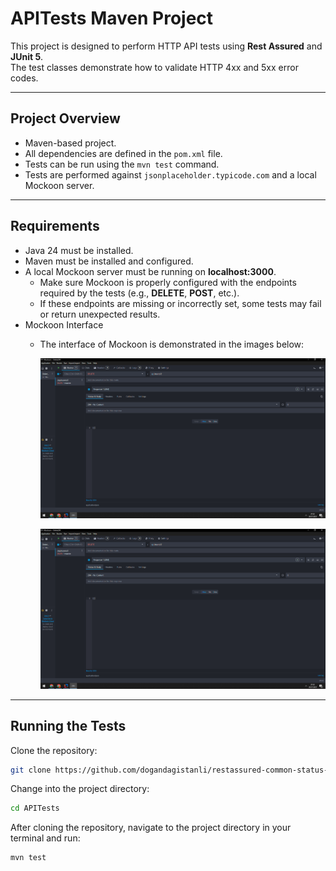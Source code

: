 # APITests Maven Project

This project is designed to perform HTTP API tests using **Rest Assured** and **JUnit 5**.  
The test classes demonstrate how to validate HTTP 4xx and 5xx error codes.

---

## Project Overview

- Maven-based project.
- All dependencies are defined in the `pom.xml` file.
- Tests can be run using the `mvn test` command.
- Tests are performed against `jsonplaceholder.typicode.com` and a local Mockoon server.

---

## Requirements

- Java 24 must be installed.
- Maven must be installed and configured.
- A local Mockoon server must be running on **localhost:3000**.
    - Make sure Mockoon is properly configured with the endpoints required by the tests (e.g., **DELETE**, **POST**, etc.).
    - If these endpoints are missing or incorrectly set, some tests may fail or return unexpected results.
- Mockoon Interface
  - The interface of Mockoon is demonstrated in the images below:
    
    ![Mockoon Interface](mockoonpost.PNG)

    ![Mockoon Interface](mockoondelete.PNG)
  

---

## Running the Tests

Clone the repository:

```bash
git clone https://github.com/dogandagistanli/restassured-common-status-tests
```

Change into the project directory:

```bash
cd APITests
```

After cloning the repository, navigate to the project directory in your terminal and run:

```bash
mvn test
```
